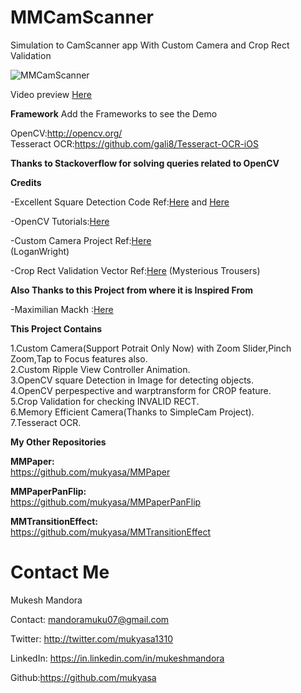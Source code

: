 # MMCamScanner
Simulation to CamScanner app With Custom Camera and Crop Rect Validation 

![MMCamScanner](https://github.com/mukyasa/MMCamScanner/blob/master/camscan.gif)

Video preview [Here](https://www.youtube.com/watch?v=vO1kA6fjKQ4)


**Framework**
Add the Frameworks to see the Demo

OpenCV:http://opencv.org/<br />
Tesseract OCR:https://github.com/gali8/Tesseract-OCR-iOS

**Thanks to Stackoverflow for solving queries related to OpenCV**<br />

**Credits**<br />

-Excellent Square Detection Code Ref:[Here](http://stackoverflow.com/questions/8667818/opencv-c-obj-c-detecting-a-sheet-of-paper-square-detection) and [Here](https://github.com/Itseez/opencv/blob/master/samples/cpp/squares.cpp)<br />

-OpenCV Tutorials:[Here](http://opencv.org/">http://opencv.org)<br />

-Custom Camera Project Ref:[Here](https://github.com/LoganWright/SimpleCam)<br />  (LoganWright)

-Crop Rect Validation Vector Ref:[Here](https://github.com/mysterioustrousers/MTGeometry) (Mysterious Trousers)


**Also Thanks to this Project from where it is Inspired From**

-Maximilian Mackh :[Here](https://github.com/mmackh/MAImagePickerController-of-InstaPDF)


**This Project Contains**

1.Custom Camera(Support Potrait Only Now) with Zoom Slider,Pinch Zoom,Tap to Focus features also.<br />
2.Custom Ripple View Controller Animation.<br />
3.OpenCV square Detection in Image for detecting objects.<br />
4.OpenCV perpespective and warptransform for CROP feature.<br />
5.Crop Validation for checking INVALID RECT.<br />
6.Memory Efficient Camera(Thanks to SimpleCam Project).<br />
7.Tesseract OCR.<br />


**My Other Repositories**

**MMPaper:**<br />
https://github.com/mukyasa/MMPaper<br />

**MMPaperPanFlip:**<br /> 
https://github.com/mukyasa/MMPaperPanFlip<br />

**MMTransitionEffect:**<br />
https://github.com/mukyasa/MMTransitionEffect<br />


Contact Me
==========
Mukesh Mandora

Contact: mandoramuku07@gmail.com

Twitter: http://twitter.com/mukyasa1310

LinkedIn: https://in.linkedin.com/in/mukeshmandora

Github:https://github.com/mukyasa
